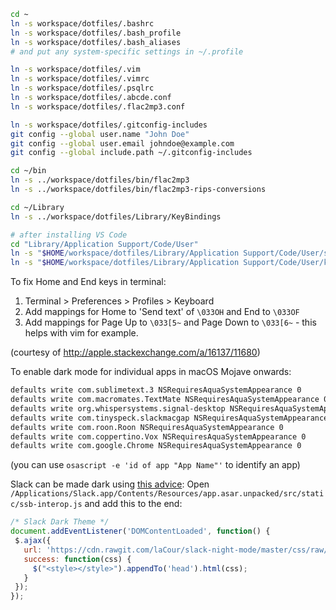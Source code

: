 ```bash
cd ~
ln -s workspace/dotfiles/.bashrc
ln -s workspace/dotfiles/.bash_profile
ln -s workspace/dotfiles/.bash_aliases
# and put any system-specific settings in ~/.profile

ln -s workspace/dotfiles/.vim
ln -s workspace/dotfiles/.vimrc
ln -s workspace/dotfiles/.psqlrc
ln -s workspace/dotfiles/.abcde.conf
ln -s workspace/dotfiles/.flac2mp3.conf

ln -s workspace/dotfiles/.gitconfig-includes
git config --global user.name "John Doe"
git config --global user.email johndoe@example.com
git config --global include.path ~/.gitconfig-includes

cd ~/bin
ln -s ../workspace/dotfiles/bin/flac2mp3
ln -s ../workspace/dotfiles/bin/flac2mp3-rips-conversions

cd ~/Library
ln -s ../workspace/dotfiles/Library/KeyBindings

# after installing VS Code
cd "Library/Application Support/Code/User"
ln -s "$HOME/workspace/dotfiles/Library/Application Support/Code/User/settings.json"
ln -s "$HOME/workspace/dotfiles/Library/Application Support/Code/User/keybindings.json"
```

To fix Home and End keys in terminal:

1. Terminal > Preferences > Profiles > Keyboard
2. Add mappings for Home to 'Send text' of `\033OH` and End to `\033OF`
3. Add mappings for Page Up to `\033[5~` and Page Down to `\033[6~` - this helps with vim for example.

(courtesy of http://apple.stackexchange.com/a/16137/11680)


To enable dark mode for individual apps in macOS Mojave onwards:
```bash
defaults write com.sublimetext.3 NSRequiresAquaSystemAppearance 0
defaults write com.macromates.TextMate NSRequiresAquaSystemAppearance 0
defaults write org.whispersystems.signal-desktop NSRequiresAquaSystemAppearance 0
defaults write com.tinyspeck.slackmacgap NSRequiresAquaSystemAppearance 0
defaults write com.roon.Roon NSRequiresAquaSystemAppearance 0
defaults write com.coppertino.Vox NSRequiresAquaSystemAppearance 0
defaults write com.google.Chrome NSRequiresAquaSystemAppearance 0
```
(you can use `osascript -e 'id of app "App Name"'` to identify an app)

Slack can be made dark using [this advice](https://superuser.com/a/1344566/66606):
Open `/Applications/Slack.app/Contents/Resources/app.asar.unpacked/src/static/ssb-interop.js`
and add this to the end:
```js
/* Slack Dark Theme */
document.addEventListener('DOMContentLoaded', function() {
 $.ajax({
   url: 'https://cdn.rawgit.com/laCour/slack-night-mode/master/css/raw/black.css',
   success: function(css) {
     $("<style></style>").appendTo('head').html(css);
   }
 });
});
```
